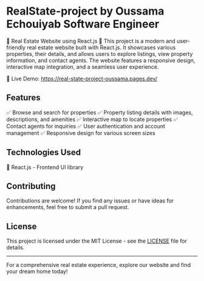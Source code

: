 # RealState-project   by Oussama Echouiyab Software Engineer 
🏡 Real Estate Website using React.js 🏡
This project is a modern and user-friendly real estate website built with React.js. It showcases various properties, their details, and allows users to explore listings, view property information, and contact agents. The website features a responsive design, interactive map integration, and a seamless user experience.

🔗 Live Demo: https://real-state-project-oussama.pages.dev/

## Features

✅ Browse and search for properties
✅ Property listing details with images, descriptions, and amenities
✅ Interactive map to locate properties
✅ Contact agents for inquiries
✅ User authentication and account management
✅ Responsive design for various screen sizes

## Technologies Used

🔹 React.js - Frontend UI library

## Contributing

Contributions are welcome! If you find any issues or have ideas for enhancements, feel free to submit a pull request.

## License

This project is licensed under the MIT License - see the [LICENSE](LICENSE) file for details.

---

For a comprehensive real estate experience, explore our website and find your dream home today!
